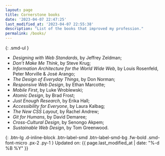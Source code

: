 ```yaml
---
layout: page
title: Cornerstone books
date: '2023-04-07 22:47:25'
last_modified_at: '2023-04-07 22:55:38'
description: "List of the books that improved my profession."
permalink: /books/
---
```

{: .smd-ul }
- _Designing with Web Standards_, by Jeffrey Zeldman;
- _Don’t Make Me Think_, by Steve Krug;
- _Information Architecture for the World Wide Web_, by Louis Rosenfeld, Peter Morville & José Arango;
- _The Design of Everyday Things_, by Don Norman;
- _Responsive Web Design_, by Ethan Marcotte;
- _Mobile First_, by Luke Wroblewski;
- _Atomic Design_, by Brad Frost;
- _Just Enough Research_, by Erika Hall;
- _Accessibility for Everyone_, by Laura Kalbag;
- _The New CSS Layout_, by Rachel Andrew;
- _Git for Humans_, by David Demaree;
- _Cross-Cultural Design_, by Senongo Akpem;
- _Sustainable Web Design_, by Tom Greenwood.

{: .btn-lg .d-inline-block .btn-label-smd .btn-label-smd-bg .fw-bold .smd-font-micro .px-2 .py-1 }
Updated on: {{ page.last_modified_at | date: "%-d %B %Y" }}

